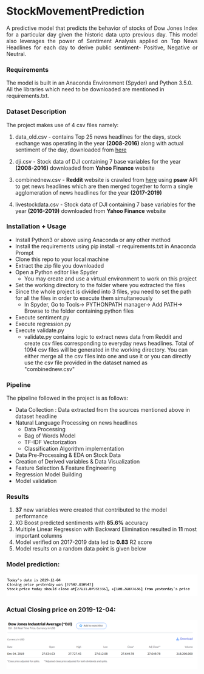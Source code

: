 StockMovementPrediction
============================================
<p align="justify">
A predictive model that predicts the behavior of stocks of Dow Jones Index for a particular day given the historic data upto previous day. This model also leverages the power of Sentiment Analysis applied on Top News Headlines for each day to derive public sentiment- Positive, Negative or Neutral.

</p>

### Requirements

<p align="justify">

The model is built in an Anaconda Environment (Spyder) and Python 3.5.0. All the libraries which need to be downloaded are mentioned in requirements.txt.
	
</p>

### Dataset Description
<p align="justify">

The project makes use of 4 csv files namely:

1. data_old.csv - contains Top 25 news headlines for the days, stock exchange was operating in the year **(2008-2016)** along with actual sentiment of the day, downloaded from [here](https://www.kaggle.com/aaron7sun/stocknews#RedditNews.csv )

2. dji.csv - Stock data of DJI containing 7 base variables for the year **(2008-2016)** downloaded from **Yahoo Finance** website

3. combinednew.csv -  **Reddit** website is crawled from [here](https://www.reddit.com/r/usanews/ ) using **psaw** API to get news headlines which are then merged together to form a single agglomeration of news headlines for the year **(2017-2019)**

4. livestockdata.csv - Stock data of DJI containing 7 base variables for the year **(2016-2019)** downloaded from **Yahoo Finance** website
	
</p>


### Installation + Usage
- Install Python3 or above using Anaconda or any other method
- Install the requirements using pip install -r requirements.txt in Anaconda Prompt
- Clone this repo to your local machine
- Extract the zip file you downloaded
- Open a Python editor like Spyder 
	* You may create and use a virtual environment to work on this project
- Set the working directory to the folder where you extracted the files
- Since the whole project is divided into 3 files, you need to set the path for all the files in order to execute them simultaneously
	* In Spyder, Go to Tools-> PYTHONPATH manager-> Add PATH-> Browse to the folder containing python files
- Execute sentiment.py
- Execute regression.py
- Execute validate.py
	* validate.py contains logic to extract news data from Reddit and create csv files corresponding to everyday news headlines. Total of 1094 csv files will be generated in the working directory. You can either merge all the csv files into one and use it or you can directly use the csv file provided in the dataset named as "combinednew.csv"

### Pipeline
The pipeline followed in the project is as follows:
- Data Collection : Data extracted from the sources mentioned above in dataset headline
-  Natural Language Processing on news headlines
	* Data Processing
	* Bag of Words Model
	* TF-IDF Vectorization
	* Classification Algorithm implementation
- Data Pre-Processing & EDA on Stock Data
- Creation of Derived variables & Data Visualization
- Feature Selection & Feature Engineering
- Regression Model Building
- Model validation

### Results

1. **37** new variables were created that contributed to the model performance
2. XG Boost predicted sentiments with **85.6%** accuracy
3. Multiple Linear Regression with Backward Elimination  resulted in **11** most important columns  
4. Model verified on 2017-2019 data led to **0.83** R2 score
5. Model results on a random data point is given below

### Model prediction:
![Results](results.PNG)

### Actual Closing price on 2019-12-04: 
![Results](Actual-closing-price-DJI.png)



